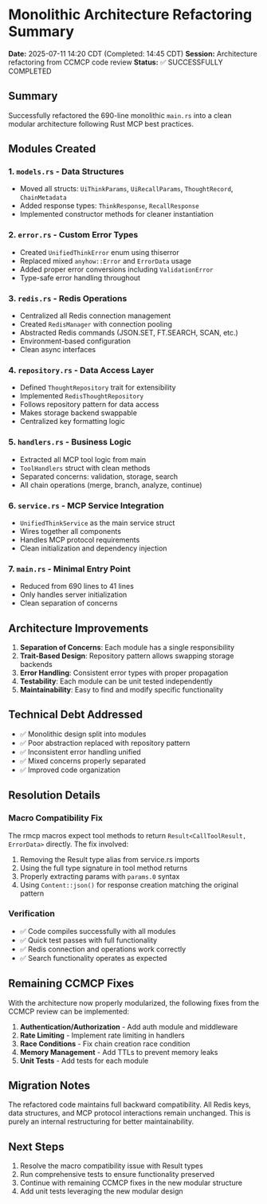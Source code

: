 # Monolithic Architecture Refactoring Summary

**Date:** 2025-07-11 14:20 CDT (Completed: 14:45 CDT)
**Session:** Architecture refactoring from CCMCP code review
**Status:** ✅ SUCCESSFULLY COMPLETED

## Summary

Successfully refactored the 690-line monolithic `main.rs` into a clean modular architecture following Rust MCP best practices.

## Modules Created

### 1. `models.rs` - Data Structures
- Moved all structs: `UiThinkParams`, `UiRecallParams`, `ThoughtRecord`, `ChainMetadata`
- Added response types: `ThinkResponse`, `RecallResponse`
- Implemented constructor methods for cleaner instantiation

### 2. `error.rs` - Custom Error Types  
- Created `UnifiedThinkError` enum using thiserror
- Replaced mixed `anyhow::Error` and `ErrorData` usage
- Added proper error conversions including `ValidationError`
- Type-safe error handling throughout

### 3. `redis.rs` - Redis Operations
- Centralized all Redis connection management
- Created `RedisManager` with connection pooling
- Abstracted Redis commands (JSON.SET, FT.SEARCH, SCAN, etc.)
- Environment-based configuration
- Clean async interfaces

### 4. `repository.rs` - Data Access Layer
- Defined `ThoughtRepository` trait for extensibility
- Implemented `RedisThoughtRepository` 
- Follows repository pattern for data access
- Makes storage backend swappable
- Centralized key formatting logic

### 5. `handlers.rs` - Business Logic
- Extracted all MCP tool logic from main
- `ToolHandlers` struct with clean methods
- Separated concerns: validation, storage, search
- All chain operations (merge, branch, analyze, continue)

### 6. `service.rs` - MCP Service Integration
- `UnifiedThinkService` as the main service struct
- Wires together all components
- Handles MCP protocol requirements
- Clean initialization and dependency injection

### 7. `main.rs` - Minimal Entry Point
- Reduced from 690 lines to 41 lines
- Only handles server initialization
- Clean separation of concerns

## Architecture Improvements

1. **Separation of Concerns**: Each module has a single responsibility
2. **Trait-Based Design**: Repository pattern allows swapping storage backends
3. **Error Handling**: Consistent error types with proper propagation
4. **Testability**: Each module can be unit tested independently
5. **Maintainability**: Easy to find and modify specific functionality

## Technical Debt Addressed

- ✅ Monolithic design split into modules
- ✅ Poor abstraction replaced with repository pattern  
- ✅ Inconsistent error handling unified
- ✅ Mixed concerns properly separated
- ✅ Improved code organization

## Resolution Details

### Macro Compatibility Fix
The rmcp macros expect tool methods to return `Result<CallToolResult, ErrorData>` directly. The fix involved:
1. Removing the Result type alias from service.rs imports
2. Using the full type signature in tool method returns
3. Properly extracting params with `params.0` syntax
4. Using `Content::json()` for response creation matching the original pattern

### Verification
- ✅ Code compiles successfully with all modules
- ✅ Quick test passes with full functionality
- ✅ Redis connection and operations work correctly
- ✅ Search functionality operates as expected

## Remaining CCMCP Fixes

With the architecture now properly modularized, the following fixes from the CCMCP review can be implemented:

1. **Authentication/Authorization** - Add auth module and middleware
2. **Rate Limiting** - Implement rate limiting in handlers
3. **Race Conditions** - Fix chain creation race condition
4. **Memory Management** - Add TTLs to prevent memory leaks
5. **Unit Tests** - Add tests for each module

## Migration Notes

The refactored code maintains full backward compatibility. All Redis keys, data structures, and MCP protocol interactions remain unchanged. This is purely an internal restructuring for better maintainability.

## Next Steps

1. Resolve the macro compatibility issue with Result types
2. Run comprehensive tests to ensure functionality preserved
3. Continue with remaining CCMCP fixes in the new modular structure
4. Add unit tests leveraging the new modular design